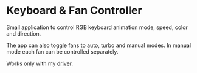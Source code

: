 # Keyboard & Fan Controller
Small application to control RGB keyboard animation mode,
speed, color and direction.

The app can also toggle fans to auto, turbo and manual modes.
In manual mode each fan can be controlled separately.

Works only with my [driver](https://github.com/Toshayo/acer-nitro17-keyboard-and-fan-driver).

